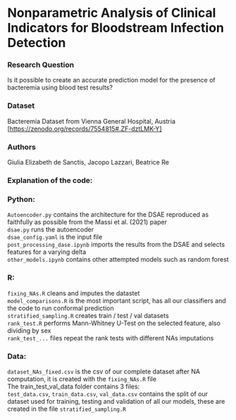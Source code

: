 # Nonparametric Analysis of Clinical Indicators for Bloodstream Infection Detection
### Research Question
Is it possible to create an accurate prediction model for the presence of bacteremia using blood test results?
### Dataset
Bacteremia Dataset from Vienna General Hospital, Austria [https://zenodo.org/records/7554815#.ZF-dztLMK-Y]
### Authors
Giulia Elizabeth de Sanctis, Jacopo Lazzari, Beatrice Re <br>

### Explanation of the code: <br>
### Python: <br>
`Autoencoder.py` contains the architecture for the DSAE reproduced as faithfully as possible from the Massi et al. (2021) paper <br>
`dsae.py` runs the autoencoder <br>
`dsae_config.yaml` is the input file <br>
`post_processing_dase.ipynb` imports the results from the DSAE and selects features for a varying delta <br>
`other_models.ipynb` contains other attempted models such as random forest <br>
### R: <br>
`fixing_NAs.R` cleans and imputes the datastet <br>
`model_comparisons.R` is the most important script, has all our classifiers and the code to run conformal prediction <br>
`stratified_sampling.R` creates train / test / val datasets <br>
`rank_test.R` performs Mann-Whitney U-Test on the selected feature, also dividing by sex <br>
`rank_test_...` files repeat the rank tests with different NAs imputations <br>
### Data: <br>
`dataset_NAs_fixed.csv` is the csv of our complete dataset after NA computation, it is created with the `fixing_NAs.R` file <br>
The train_test_val_data folder contains 3 files:<br>
`test_data.csv`, `train_data.csv`, `val_data.csv` contains the split of our dataset used for training, testing and validation of all our models, these are created in the file `stratified_sampling.R`
